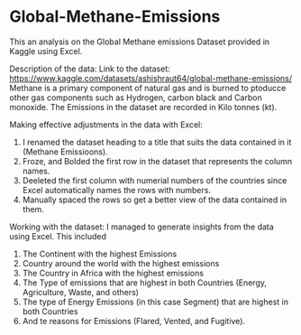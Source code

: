 # Global-Methane-Emissions
This an analysis on the Global Methane emissions Dataset provided in Kaggle using Excel. 

Description of the data: 
Link to the dataset: https://www.kaggle.com/datasets/ashishraut64/global-methane-emissions/
Methane is a primary component of natural gas and is burned to ptoducce other gas components such as Hydrogen, carbon black and Carbon monoxide. The Emissions in the dataset are recorded in Kilo tonnes (kt). 

Making effective adjustments in the data with Excel: 
1. I renamed the dataset heading to a title that suits the data contained in it (Methane Emissioons).
2. Froze, and Bolded the first row in the dataset that represents the column names.
3. Deeleted the first column with numerial numbers of the countries since Excel automatically names the rows with numbers.
4. Manually spaced the rows so get a better view of the data contained in them.

Working with the dataset: 
I managed to generate insights from the data using Excel. This included 
1. The Continent with the highest Emissions
2. Country around the world with the highest emissions
3. The Country in Africa with the highest emissions
4. The Type of emissions that are highest in both Countries (Energy, Agriculture, Waste, and others)
5. The type of Energy Emissions (in this case Segment) that are highest in both Countries
6. And te reasons for Emissions (Flared, Vented, and Fugitive).


